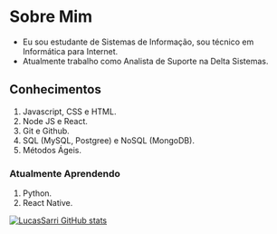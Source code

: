 # Sobre Mim

* Eu sou estudante de Sistemas de Informação, sou técnico em Informática para Internet.
* Atualmente trabalho como Analista de Suporte na Delta Sistemas.

## Conhecimentos

1. Javascript, CSS e HTML.
2. Node JS e React.
3. Git e Github.
4. SQL (MySQL, Postgree) e NoSQL (MongoDB).
5. Métodos Ágeis.

### Atualmente Aprendendo

1. Python.
2. React Native.


[![LucasSarri GitHub stats](https://github-readme-stats.vercel.app/api?username=LucasSarri)](https://github.com/anuraghazra/github-readme-stats)
